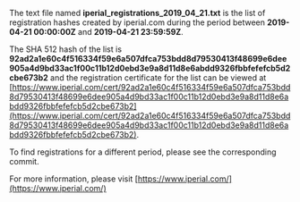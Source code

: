 The text file named **iperial_registrations_2019_04_21.txt** is the list of registration hashes created by iperial.com during the period between **2019-04-21 00:00:00Z** and **2019-04-21 23:59:59Z**.

The SHA 512 hash of the list is **92ad2a1e60c4f516334f59e6a507dfca753bdd8d79530413f48699e6dee905a4d9bd33ac1f00c11b12d0ebd3e9a8d11d8e6abdd9326fbbfefefcb5d2cbe673b2** and the registration certificate for the list can be viewed at [https://www.iperial.com/cert/92ad2a1e60c4f516334f59e6a507dfca753bdd8d79530413f48699e6dee905a4d9bd33ac1f00c11b12d0ebd3e9a8d11d8e6abdd9326fbbfefefcb5d2cbe673b2](https://www.iperial.com/cert/92ad2a1e60c4f516334f59e6a507dfca753bdd8d79530413f48699e6dee905a4d9bd33ac1f00c11b12d0ebd3e9a8d11d8e6abdd9326fbbfefefcb5d2cbe673b2).

To find registrations for a different period, please see the corresponding commit.

For more information, please visit [https://www.iperial.com/](https://www.iperial.com/)
